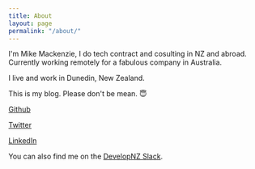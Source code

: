 ```yaml
---
title: About
layout: page
permalink: "/about/"
---
```


I'm Mike Mackenzie, I do tech contract and cosulting in NZ and abroad. Currently working remotely for a fabulous company in Australia.

I live and work in Dunedin, New Zealand.

This is my blog. Please don't be mean. 😇

[Github](https://github.com/veb)

[Twitter](https://twitter.com/vebbed)

[LinkedIn](https://www.linkedin.com/in/vebbed/)

You can also find me on the [DevelopNZ Slack](https://dev.elop.nz/).
